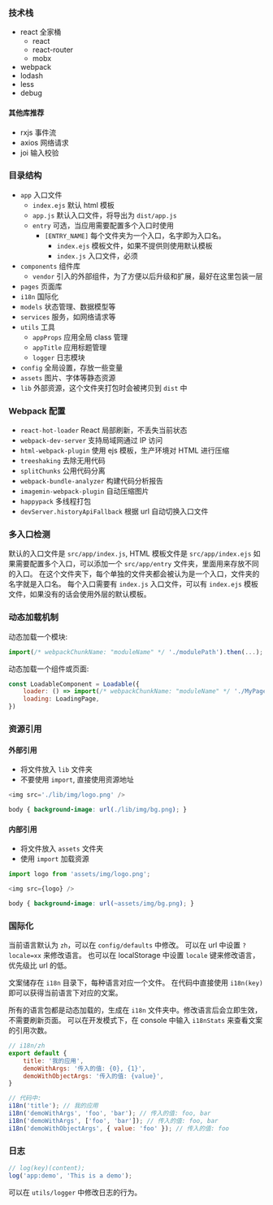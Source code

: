 ### 技术栈

- react 全家桶
    - react
    - react-router
    - mobx
- webpack
- lodash
- less
- debug

#### 其他库推荐

- rxjs 事件流
- axios 网络请求
- joi 输入校验

### 目录结构

- `app` 入口文件
    - `index.ejs` 默认 html 模板
    - `app.js` 默认入口文件，将导出为 `dist/app.js`
    - `entry` 可选，当应用需要配置多个入口时使用
        - `[ENTRY_NAME]` 每个文件夹为一个入口，名字即为入口名。
            - `index.ejs` 模板文件，如果不提供则使用默认模板
            - `index.js` 入口文件，必须
- `components` 组件库
    - `vendor` 引入的外部组件，为了方便以后升级和扩展，最好在这里包装一层
- `pages` 页面库
- `i18n` 国际化
- `models` 状态管理、数据模型等
- `services` 服务，如网络请求等
- `utils` 工具
    - `appProps` 应用全局 class 管理
    - `appTitle` 应用标题管理
    - `logger` 日志模块
- `config` 全局设置，存放一些变量
- `assets` 图片、字体等静态资源
- `lib` 外部资源，这个文件夹打包时会被拷贝到 `dist` 中

### Webpack 配置

- `react-hot-loader` React 局部刷新，不丢失当前状态
- `webpack-dev-server` 支持局域网通过 IP 访问
- `html-webpack-plugin` 使用 ejs 模板，生产环境对 HTML 进行压缩
- `treeshaking` 去除无用代码
- `splitChunks` 公用代码分离
- `webpack-bundle-analyzer` 构建代码分析报告
- `imagemin-webpack-plugin` 自动压缩图片
- `happypack` 多线程打包
- `devServer.historyApiFallback` 根据 url 自动切换入口文件

### 多入口检测

默认的入口文件是 `src/app/index.js`, HTML 模板文件是 `src/app/index.ejs`
如果需要配置多个入口，可以添加一个 `src/app/entry` 文件夹，里面用来存放不同的入口。
在这个文件夹下，每个单独的文件夹都会被认为是一个入口，文件夹的名字就是入口名。
每个入口需要有 `index.js` 入口文件，可以有 `index.ejs` 模板文件，如果没有的话会使用外层的默认模板。

### 动态加载机制

动态加载一个模块:

```javascript
import(/* webpackChunkName: "moduleName" */ './modulePath').then(...);
```

动态加载一个组件或页面:

```javascript
const LoadableComponent = Loadable({
    loader: () => import(/* webpackChunkName: "moduleName" */ './MyPage'),
    loading: LoadingPage,
})
```

### 资源引用

#### 外部引用

- 将文件放入 `lib` 文件夹
- 不要使用 `import`, 直接使用资源地址

```javascript
<img src='./lib/img/logo.png' />
```

```css
body { background-image: url(./lib/img/bg.png); }
```

#### 内部引用

- 将文件放入 `assets` 文件夹
- 使用 `import` 加载资源

```javascript
import logo from 'assets/img/logo.png';

<img src={logo} />
```

```css
body { background-image: url(~assets/img/bg.png); }
```

### 国际化

当前语言默认为 `zh`，可以在 `config/defaults` 中修改。
可以在 url 中设置 `?locale=xx` 来修改语言。
也可以在 localStorage 中设置 `locale` 键来修改语言，优先级比 url 的低。

文案储存在 `i18n` 目录下，每种语言对应一个文件。
在代码中直接使用 `i18n(key)` 即可以获得当前语言下对应的文案。

所有的语言包都是动态加载的，生成在 `i18n` 文件夹中。修改语言后会立即生效，不需要刷新页面。
可以在开发模式下，在 console 中输入 `i18nStats` 来查看文案的引用次数。

```javascript
// i18n/zh
export default {
    title: '我的应用',
    demoWithArgs: '传入的值: {0}, {1}',
    demoWithObjectArgs: '传入的值: {value}',
}

// 代码中:
i18n('title'); // 我的应用
i18n('demoWithArgs', 'foo', 'bar'); // 传入的值: foo, bar
i18n('demoWithArgs', ['foo', 'bar']); // 传入的值: foo, bar
i18n('demoWithObjectArgs', { value: 'foo' }); // 传入的值: foo
```

### 日志

```javascript
// log(key)(content);
log('app:demo', 'This is a demo');
```

可以在 `utils/logger` 中修改日志的行为。
